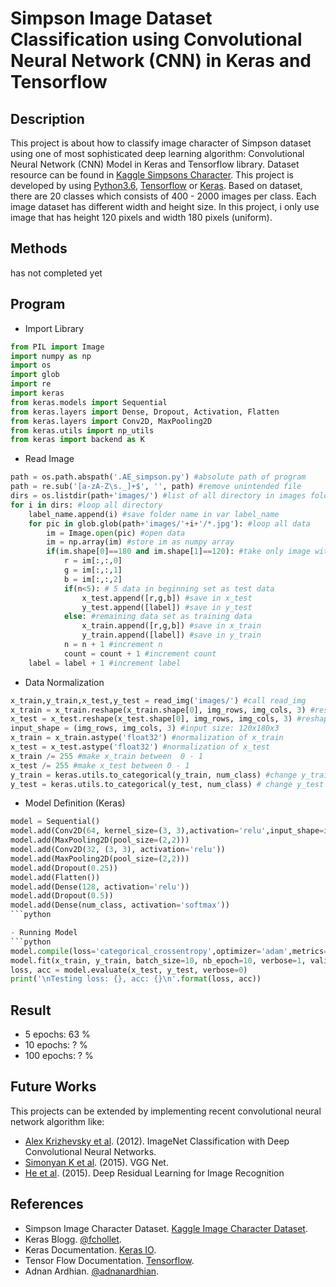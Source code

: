 # Simpson Image Dataset Classification using Convolutional Neural Network (CNN) in Keras and Tensorflow #

## Description ##
This project is about how to classify image character of Simpson dataset using one of most sophisticated deep learning algorithm: Convolutional Neural Network (CNN) Model in Keras and Tensorflow library. Dataset resource can be found in [Kaggle Simpsons Character](https://www.kaggle.com/alexattia/the-simpsons-characters-dataset). This project is developed by using [Python3.6](https://www.python.org/downloads/release/python-360/), [Tensorflow](http://tensorflow.org) or [Keras](http://keras.io). Based on dataset, there are 20 classes which consists of 400 - 2000 images per class. Each image dataset has different width and height size. In this project, i only use image that has height 120 pixels and width 180 pixels (uniform).     

## Methods ##
has not completed yet

## Program ##
- Import Library
```python
from PIL import Image
import numpy as np
import os
import glob
import re
import keras
from keras.models import Sequential
from keras.layers import Dense, Dropout, Activation, Flatten
from keras.layers import Conv2D, MaxPooling2D
from keras.utils import np_utils
from keras import backend as K
```

- Read Image
```python
path = os.path.abspath('.AE_simpson.py') #absolute path of program
path = re.sub('[a-zA-Z\s._]+$', '', path) #remove unintended file
dirs = os.listdir(path+'images/') #list of all directory in images folder
for i in dirs: #loop all directory
	label_name.append(i) #save folder name in var label_name
	for pic in glob.glob(path+'images/'+i+'/*.jpg'): #loop all data
		im = Image.open(pic) #open data
		im = np.array(im) #store im as numpy array
		if(im.shape[0]==180 and im.shape[1]==120): #take only image with shape 120 x 180
			r = im[:,:,0]
			g = im[:,:,1]
			b = im[:,:,2]
			if(n<5): # 5 data in beginning set as test data
				x_test.append([r,g,b]) #save in x_test
				y_test.append([label]) #save in y_test
			else: #remaining data set as training data
				x_train.append([r,g,b]) #save in x_train
				y_train.append([label]) #save in y_train
			n = n + 1 #increment n
			count = count + 1 #increment count
	label = label + 1 #increment label
```

- Data Normalization
```python
x_train,y_train,x_test,y_test = read_img('images/') #call read_img
x_train = x_train.reshape(x_train.shape[0], img_rows, img_cols, 3) #reshape x_train into: (num of data, 120,180,20)
x_test = x_test.reshape(x_test.shape[0], img_rows, img_cols, 3) #reshape x_test into (num of data, 120, 180,3)
input_shape = (img_rows, img_cols, 3) #input size: 120x180x3
x_train = x_train.astype('float32') #normalization of x_train
x_test = x_test.astype('float32') #normalization of x_test
x_train /= 255 #make x_train between  0 - 1
x_test /= 255 #make x_test between 0 - 1
y_train = keras.utils.to_categorical(y_train, num_class) #change y_train into categorical like [0,1,0...,0]
y_test = keras.utils.to_categorical(y_test, num_class) # change y_test into categorical
```

- Model Definition (Keras)
```python
model = Sequential()
model.add(Conv2D(64, kernel_size=(3, 3),activation='relu',input_shape=input_shape))
model.add(MaxPooling2D(pool_size=(2,2)))
model.add(Conv2D(32, (3, 3), activation='relu'))
model.add(MaxPooling2D(pool_size=(2,2)))
model.add(Dropout(0.25))
model.add(Flatten())
model.add(Dense(128, activation='relu'))
model.add(Dropout(0.5))
model.add(Dense(num_class, activation='softmax'))
```python

- Running Model
```python
model.compile(loss='categorical_crossentropy',optimizer='adam',metrics=['accuracy'])
model.fit(x_train, y_train, batch_size=10, nb_epoch=10, verbose=1, validation_data=(x_test, y_test))
loss, acc = model.evaluate(x_test, y_test, verbose=0)
print('\nTesting loss: {}, acc: {}\n'.format(loss, acc))
```
## Result ##
- 5 epochs: 63 %
- 10 epochs: ? %
- 100 epochs: ? %

## Future Works ##
This projects can be extended by implementing recent convolutional neural network algorithm like:
- [Alex Krizhevsky et al](https://papers.nips.cc/paper/4824-imagenet-classification-with-deep-convolutional-neural-networks.pdf). (2012). ImageNet Classification with Deep Convolutional Neural Networks. 
- [Simonyan K et al](https://arxiv.org/pdf/1409.1556v6.pdf). (2015). VGG Net.
- [He et al](https://arxiv.org/pdf/1512.03385v1.pdf). (2015). Deep Residual Learning for Image Recognition

## References ##
- Simpson Image Character Dataset. [Kaggle Image Character Dataset](https://www.kaggle.com/alexattia/the-simpsons-characters-dataset).
- Keras Blogg. [@fchollet](https://github.com/fchollet/keras/tree/master/examples).
- Keras Documentation. [Keras IO](http://keras.io).
- Tensor Flow Documentation. [Tensorflow](http://tensorflow.org).
- Adnan Ardhian. [@adnanardhian](https://github.com/adnanardhian).
